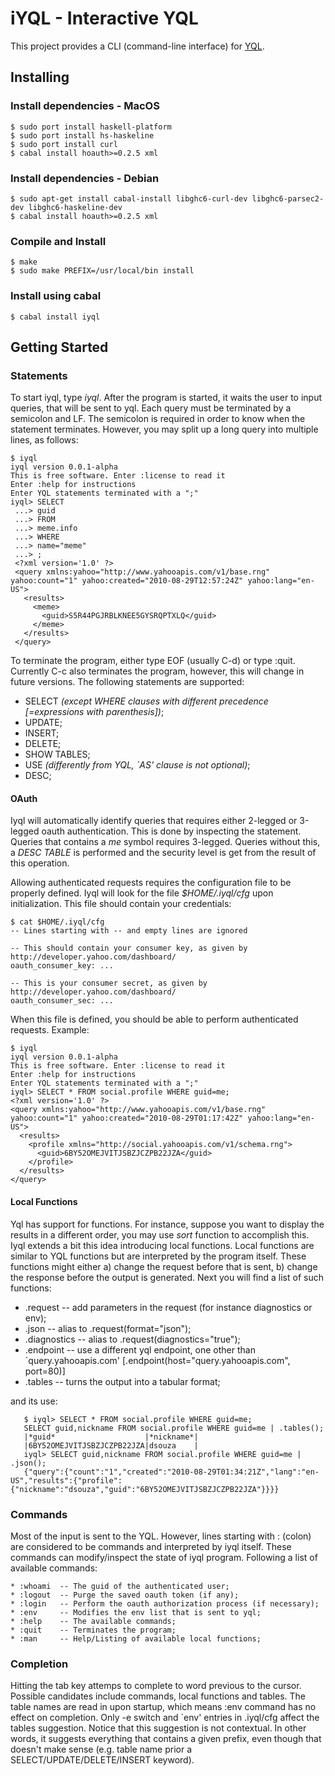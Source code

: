 iYQL - Interactive YQL
======================
This project provides a CLI (command-line interface) for [YQL](http://developer.yahoo.com/yql/).

Installing
----------

### Install dependencies - MacOS

    $ sudo port install haskell-platform
    $ sudo port install hs-haskeline
    $ sudo port install curl
    $ cabal install hoauth>=0.2.5 xml

### Install dependencies - Debian

    $ sudo apt-get install cabal-install libghc6-curl-dev libghc6-parsec2-dev libghc6-haskeline-dev
    $ cabal install hoauth>=0.2.5 xml

### Compile and Install

    $ make
    $ sudo make PREFIX=/usr/local/bin install

### Install using cabal

    $ cabal install iyql

Getting Started
---------------

### Statements

To start iyql, type _iyql_. After the program is started, it waits the user to input queries, that will be sent to yql. Each query must be terminated by a semicolon and LF. The semicolon is required in order to know when the statement terminates. However, you may split up a long query into multiple lines, as follows:

    $ iyql
    iyql version 0.0.1-alpha
    This is free software. Enter :license to read it
    Enter :help for instructions
    Enter YQL statements terminated with a ";"
    iyql> SELECT
     ...> guid
     ...> FROM
     ...> meme.info
     ...> WHERE
     ...> name="meme"
     ...> ;
     <?xml version='1.0' ?>
     <query xmlns:yahoo="http://www.yahooapis.com/v1/base.rng" yahoo:count="1" yahoo:created="2010-08-29T12:57:24Z" yahoo:lang="en-US">
       <results>
         <meme>
           <guid>S5R44PGJRBLKNEE5GYSRQPTXLQ</guid>
         </meme>
       </results>
     </query>

To terminate the program, either type EOF (usually C-d) or type :quit. Currently C-c also terminates the program, however, this will change in future versions. The following statements are supported:

   * SELECT _(except WHERE clauses with different precedence [=expressions with parenthesis])_;
   * UPDATE;
   * INSERT;
   * DELETE;
   * SHOW TABLES;
   * USE _(differently from YQL, `AS' clause is not optional)_;
   * DESC;

#### OAuth

Iyql will automatically identify queries that requires either 2-legged or 3-legged oauth authentication. This is done by inspecting the statement. Queries that contains a _me_ symbol requires 3-legged. Queries without this, a _DESC TABLE_ is performed and the security level is get from the result of this operation.

Allowing authenticated requests requires the configuration file to be properly defined. Iyql will look for the file _$HOME/.iyql/cfg_ upon initialization. This file should contain your credentials:

    $ cat $HOME/.iyql/cfg
    -- Lines starting with -- and empty lines are ignored

    -- This should contain your consumer key, as given by http://developer.yahoo.com/dashboard/
    oauth_consumer_key: ...

    -- This is your consumer secret, as given by http://developer.yahoo.com/dashboard/
    oauth_consumer_sec: ...

When this file is defined, you should be able to perform authenticated requests. Example:

    $ iyql
    iyql version 0.0.1-alpha
    This is free software. Enter :license to read it
    Enter :help for instructions
    Enter YQL statements terminated with a ";"
    iyql> SELECT * FROM social.profile WHERE guid=me;
    <?xml version='1.0' ?>
    <query xmlns:yahoo="http://www.yahooapis.com/v1/base.rng" yahoo:count="1" yahoo:created="2010-08-29T01:17:42Z" yahoo:lang="en-US">
      <results>
        <profile xmlns="http://social.yahooapis.com/v1/schema.rng">
          <guid>6BY52OMEJVITJSBZJCZPB22JZA</guid>
        </profile>
      </results>
    </query>

#### Local Functions

Yql has support for functions. For instance, suppose you want to display the results in a different order, you may use _sort_ function to accomplish this. Iyql extends a bit this idea introducing local functions. Local functions are similar to YQL functions but are interpreted by the program itself. These functions might either a) change the request before that is sent, b) change the response before the output is generated. Next you will find a list of such functions:

   * .request     -- add parameters in the request (for instance diagnostics or env);
   * .json        -- alias to .request(format="json");
   * .diagnostics -- alias to .request(diagnostics="true");
   * .endpoint    -- use a different yql endpoint, one other than `query.yahooapis.com' [.endpoint(host="query.yahooapis.com", port=80)]
   * .tables      -- turns the output into a tabular format;

and its use:

       $ iyql> SELECT * FROM social.profile WHERE guid=me;
       SELECT guid,nickname FROM social.profile WHERE guid=me | .tables();
       |*guid*                    |*nickname*|
       |6BY52OMEJVITJSBZJCZPB22JZA|dsouza    |
       iyql> SELECT guid,nickname FROM social.profile WHERE guid=me | .json();
       {"query":{"count":"1","created":"2010-08-29T01:34:21Z","lang":"en-US","results":{"profile":{"nickname":"dsouza","guid":"6BY52OMEJVITJSBZJCZPB22JZA"}}}}

### Commands 

Most of the input is sent to the YQL. However, lines starting with : (colon) are considered to be commands and interpreted by iyql itself. These commands can modify/inspect the state of iyql program. Following a list of available commands:

    * :whoami  -- The guid of the authenticated user;
    * :logout  -- Purge the saved oauth token (if any);
    * :login   -- Perform the oauth authorization process (if necessary);
    * :env     -- Modifies the env list that is sent to yql;
    * :help    -- The available commands;
    * :quit    -- Terminates the program;
    * :man     -- Help/Listing of available local functions;

### Completion

Hitting the tab key attemps to complete to word previous to the cursor. Possible candidates include commands, local functions and tables. The table names are read in upon startup, which means :env command has no effect on completion. Only -e switch and `env' entries in .iyql/cfg affect the tables suggestion. Notice that this suggestion is not contextual. In other words, it suggests everything that contains a given prefix, even though that doesn't make sense (e.g. table name prior a SELECT/UPDATE/DELETE/INSERT keyword).


